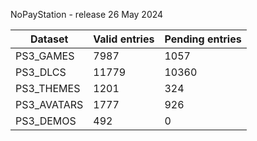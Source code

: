 NoPayStation - release 26 May 2024

|  Dataset  |Valid entries|Pending entries|
|-----------|-------------|---------------|
| PS3_GAMES |     7987    |      1057     |
|  PS3_DLCS |    11779    |     10360     |
| PS3_THEMES|     1201    |      324      |
|PS3_AVATARS|     1777    |      926      |
| PS3_DEMOS |     492     |       0       |
